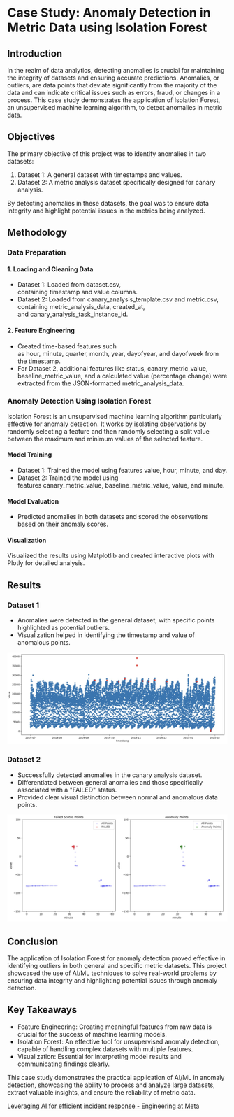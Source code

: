 # Case Study: Anomaly Detection in Metric Data using Isolation Forest

## Introduction

In the realm of data analytics, detecting anomalies is crucial for maintaining the integrity of datasets and ensuring accurate predictions. Anomalies, or outliers, are data points that deviate significantly from the majority of the data and can indicate critical issues such as errors, fraud, or changes in a process. This case study demonstrates the application of Isolation Forest, an unsupervised machine learning algorithm, to detect anomalies in metric data.

## Objectives

The primary objective of this project was to identify anomalies in two datasets:

1. Dataset 1: A general dataset with timestamps and values.
2. Dataset 2: A metric analysis dataset specifically designed for canary analysis.

By detecting anomalies in these datasets, the goal was to ensure data integrity and highlight potential issues in the metrics being analyzed.

## Methodology

### Data Preparation

#### 1. Loading and Cleaning Data

- Dataset 1: Loaded from dataset.csv, containing timestamp and value columns.
- Dataset 2: Loaded from canary_analysis_template.csv and metric.csv, containing metric_analysis_data, created_at, and canary_analysis_task_instance_id.

#### 2. Feature Engineering

- Created time-based features such as hour, minute, quarter, month, year, dayofyear, and dayofweek from the timestamp.
- For Dataset 2, additional features like status, canary_metric_value, baseline_metric_value, and a calculated value (percentage change) were extracted from the JSON-formatted metric_analysis_data.

### Anomaly Detection Using Isolation Forest

Isolation Forest is an unsupervised machine learning algorithm particularly effective for anomaly detection. It works by isolating observations by randomly selecting a feature and then randomly selecting a split value between the maximum and minimum values of the selected feature.

#### Model Training

- Dataset 1: Trained the model using features value, hour, minute, and day.
- Dataset 2: Trained the model using features canary_metric_value, baseline_metric_value, value, and minute.

#### Model Evaluation

- Predicted anomalies in both datasets and scored the observations based on their anomaly scores.

#### Visualization

Visualized the results using Matplotlib and created interactive plots with Plotly for detailed analysis.

## Results

### Dataset 1

- Anomalies were detected in the general dataset, with specific points highlighted as potential outliers.
- Visualization helped in identifying the timestamp and value of anomalous points.

![image](../../media/Screenshot%202024-07-17%20at%205.39.37%20PM.jpg)

### Dataset 2

- Successfully detected anomalies in the canary analysis dataset.
- Differentiated between general anomalies and those specifically associated with a "FAILED" status.
- Provided clear visual distinction between normal and anomalous data points.

![image](../../media/Screenshot%202024-07-17%20at%205.40.06%20PM.jpg)

## Conclusion

The application of Isolation Forest for anomaly detection proved effective in identifying outliers in both general and specific metric datasets. This project showcased the use of AI/ML techniques to solve real-world problems by ensuring data integrity and highlighting potential issues through anomaly detection.

## Key Takeaways

- Feature Engineering: Creating meaningful features from raw data is crucial for the success of machine learning models.
- Isolation Forest: An effective tool for unsupervised anomaly detection, capable of handling complex datasets with multiple features.
- Visualization: Essential for interpreting model results and communicating findings clearly.

This case study demonstrates the practical application of AI/ML in anomaly detection, showcasing the ability to process and analyze large datasets, extract valuable insights, and ensure the reliability of metric data.

[Leveraging AI for efficient incident response - Engineering at Meta](https://engineering.fb.com/2024/06/24/data-infrastructure/leveraging-ai-for-efficient-incident-response/)
